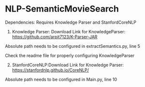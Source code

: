 # NLP-SemanticMovieSearch

Dependencies:
Requires Knowledge Parser and StanfordCoreNLP


1. Knowledge Parser: Download Link for KnowledgeParser: https://github.com/arpit7123/K-Parser-JAR

Absolute path needs to be configured in extractSemantics.py, line 5

Check the readme file for properly configuring KnowledgeParser

2. StanfordCoreNLP:Download Link for Knowledge Parser: https://stanfordnlp.github.io/CoreNLP/

Absolute path needs to be configured in Main.py, line 10

